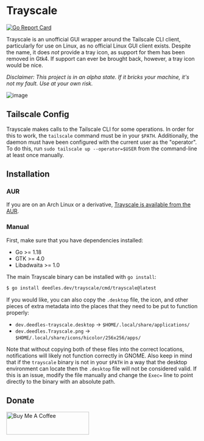 Trayscale
=========

[![Go Report Card](https://goreportcard.com/badge/deedles.dev/trayscale)](https://goreportcard.com/report/deedles.dev/trayscale)

Trayscale is an unofficial GUI wrapper around the Tailscale CLI client, particularly for use on Linux, as no official Linux GUI client exists. Despite the name, it does _not_ provide a tray icon, as support for them has been removed in Gtk4. If support can ever be brought back, however, a tray icon would be nice.

_Disclaimer: This project is in an alpha state. If it bricks your machine, it's not my fault. Use at your own risk._

![image](https://user-images.githubusercontent.com/326750/188052311-2267af08-82a1-422f-b6ad-bc2cd4de0ac5.png)


Tailscale Config
----------------

Trayscale makes calls to the Tailscale CLI for some operations. In order for this to work, the `tailscale` command must be in your `$PATH`. Additionally, the daemon must have been configured with the current user as the "operator". To do this, run `sudo tailscale up --operator=$USER` from the command-line at least once manually.

Installation
------------

### AUR

If you are on an Arch Linux or a derivative, [Trayscale is available from the AUR](https://aur.archlinux.org/packages/trayscale).

### Manual

First, make sure that you have dependencies installed:

* Go >= 1.18
* GTK >= 4.0
* Libadwaita >= 1.0

The main Trayscale binary can be installed with `go install`:

```bash
$ go install deedles.dev/trayscale/cmd/trayscale@latest
```

If you would like, you can also copy the `.desktop` file, the icon, and other pieces of extra metadata into the places that they need to be put to function properly:

* `dev.deedles-trayscale.desktop` -> `$HOME/.local/share/applications/`
* `dev.deedles.Trayscale.png` -> `$HOME/.local/share/icons/hicolor/256x256/apps/`

Note that without copying both of these files into the correct locations, notifications will likely not function correctly in GNOME. Also keep in mind that if the `trayscale` binary is not in your `$PATH` in a way that the desktop environment can locate then the `.desktop` file will not be considered valid. If this is an issue, modify the file manually and change the `Exec=` line to point directly to the binary with an absolute path.

Donate
------

<a href="https://www.buymeacoffee.com/DeedleFake" target="_blank"><img src="https://cdn.buymeacoffee.com/buttons/v2/default-green.png" alt="Buy Me A Coffee" style="height: 60px !important;width: 217px !important;" ></a>
